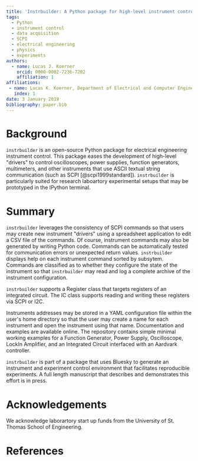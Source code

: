 ```yaml
---
title: 'Instrbuilder: A Python package for high-level instrument control'
tags:
  - Python
  - instrument control
  - data acquisition
  - SCPI
  - electrical engineering
  - physics
  - experiments
authors:
  - name: Lucas J. Koerner
    orcid: 0000-0002-7236-7202
    affiliation: 1
affiliations:
 - name: Lucas K. Koerner, Department of Electrical and Computer Engineering, University of St. Thomas
   index: 1
date: 3 January 2019
bibliography: paper.bib
---
```


# Background
``instrbuilder`` is an open-source Python package for electrical engineering instrument control. This package eases the development of high-level "drivers" to control oscilloscopes, power supplies, function generators, multimeters, and other instruments that use ASCII textual string communication (such as SCPI [@scpi1999standard]). ``instrbuilder`` is particularly suited for research laboartory experimental setups that may be prototyped in the IPython terminal. 

# Summary
``instrbuilder`` leverages the consistency of SCPI commands so that users may create new instrument "drivers" using a spreadsheet application to edit a CSV file of the commands. Of course, instrument commands may also be generated by writing Python code. Commands can be automatically tested for communication errors or unexpected return values. ``instrbuilder`` displays help on each instrument command sorted by subsytem. Commands are classified as to whether they configure the state of the instrument so that ``instrbuilder`` may read and log a complete archive of the instrument configuration. 

``instrbuilder`` supports a Register class that targets registers of an integrated circuit. The IC class supports reading and writing these registers via SCPI or I2C. 

Instruments addresses may be stored in a YAML configuration file within the user's home directory so that the user may create a name for each instrument and open the instrument using that name. Documentation and examples are available online. The repository contains simple minimal working examples for a Function Generator, Power Supply, Oscilloscope, LockIn Amplifier, and an Integrated Circuit interfaced with an Aardvark controller. 

``instrbuilder`` is part of a package that uses Bluesky to generate an instrument and experiment control environment that facilitates reproducible experiments. A full length manuscript that describes and demonstrates this effort is in press. 

# Acknowledgements

We acknowledge laborartory start up funds from the University of St. Thomas School of Engineering. 

# References